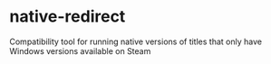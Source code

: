 # native-redirect
Compatibility tool for running native versions of titles that only have Windows versions available on Steam
